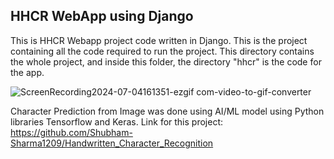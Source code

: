 ## HHCR WebApp using Django
This is HHCR Webapp project code written in Django. This is the project containing all the code required to run the project. This directory contains the whole project, and inside this folder, the directory "hhcr" is the code for the app. 


![ScreenRecording2024-07-04161351-ezgif com-video-to-gif-converter](https://github.com/Shubham-Sharma1209/hhcr_webapp/assets/82215802/06b89d20-34f5-48ab-b605-b445fa90be3d)


Character Prediction from Image was done using AI/ML model using Python libraries Tensorflow and Keras. Link for this project: https://github.com/Shubham-Sharma1209/Handwritten_Character_Recognition
